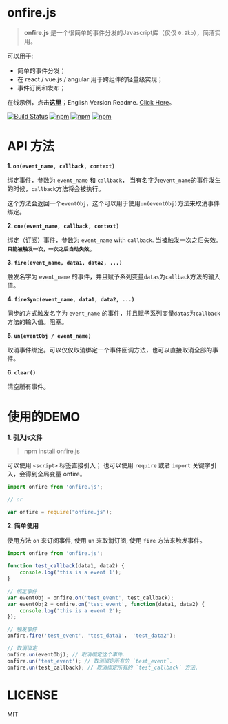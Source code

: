 # onfire.js

> **onfire.js** 是一个很简单的事件分发的Javascript库（仅仅 `0.9kb`），简洁实用。

可以用于:

 - 简单的事件分发；
 - 在 react / vue.js / angular 用于跨组件的轻量级实现；
 - 事件订阅和发布；

在线示例，点击[**这里**](http://git.hust.cc/onfire.js)；English Version Readme. [Click Here](README.md)。

[![Build Status](https://travis-ci.org/hustcc/onfire.js.svg?branch=master)](https://travis-ci.org/hustcc/onfire.js) [![npm](https://img.shields.io/npm/v/onfire.js.svg?style=flat-square)](https://www.npmjs.com/package/onfire.js) [![npm](https://img.shields.io/npm/dt/onfire.js.svg?style=flat-square)](https://www.npmjs.com/package/onfire.js) [![npm](https://img.shields.io/npm/l/onfire.js.svg?style=flat-square)](https://www.npmjs.com/package/onfire.js)


# API 方法

**1. `on(event_name, callback, context)`**

绑定事件，参数为 `event_name` 和 `callback`， 当有名字为`event_name`的事件发生的时候，`callback`方法将会被执行。

这个方法会返回一个`eventObj`，这个可以用于使用`un(eventObj)`方法来取消事件绑定。

**2. `one(event_name, callback, context)`**

绑定（订阅）事件，参数为 `event_name` with `callback`. 当被触发一次之后失效。**`只能被触发一次，一次之后自动失效`**。

**3. `fire(event_name, data1, data2, ...)`**

触发名字为 `event_name` 的事件，并且赋予系列变量`datas`为`callback`方法的输入值。

**4. `fireSync(event_name, data1, data2, ...)`**

同步的方式触发名字为 `event_name` 的事件，并且赋予系列变量`datas`为`callback`方法的输入值。阻塞。

**5. `un(eventObj / event_name)`**

取消事件绑定。可以仅仅取消绑定一个事件回调方法，也可以直接取消全部的事件。

**6. `clear()`**

清空所有事件。


# 使用的DEMO

**1. 引入js文件**

> npm install onfire.js

可以使用 `<script>` 标签直接引入； 也可以使用 `require` 或者 `import` 关键字引入，会得到全局变量 onfire。

```js
import onfire from 'onfire.js';

// or

var onfire = require("onfire.js");
```

**2. 简单使用**

使用方法 `on` 来订阅事件, 使用 `un` 来取消订阅, 使用 `fire` 方法来触发事件。

```js
import onfire from 'onfire.js';

function test_callback(data1, data2) {
	console.log('this is a event 1');
}

// 绑定事件
var eventObj = onfire.on('test_event', test_callback);
var eventObj2 = onfire.on('test_event', function(data1, data2) {
	console.log('this is a event 2');
});

// 触发事件
onfire.fire('test_event', 'test_data1'， 'test_data2');

// 取消绑定
onfire.un(eventObj); // 取消绑定这个事件.
onfire.un('test_event'); // 取消绑定所有的 `test_event`.
onfire.un(test_callback); // 取消绑定所有的 `test_callback` 方法.
```


# LICENSE

MIT